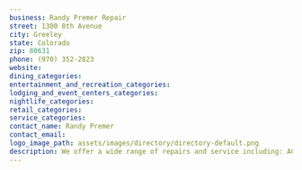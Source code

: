 ```yaml
---
business: Randy Premer Repair
street: 1300 8th Avenue
city: Greeley
state: Colorado
zip: 80631
phone: (970) 352-2823
website: 
dining_categories: 
entertainment_and_recreation_categories: 
lodging_and_event_centers_categories: 
nightlife_categories: 
retail_categories: 
service_categories: 
contact_name: Randy Premer
contact_email: 
logo_image_path: assets/images/directory/directory-default.png
description: We offer a wide range of repairs and service including: AC service & installation, computerized vehicles, electrical systems, factory scheduled maintenance, brakes & front end work, alignment service, tire sales & service, major and minor tune-ups, 4x4 repair, minor welding, minor fiberglass repair on boats, spring checks & winterizations on boats, work on older boats, boat shrinkwrap, boat accessories in stock, and prop repair.
---
```

